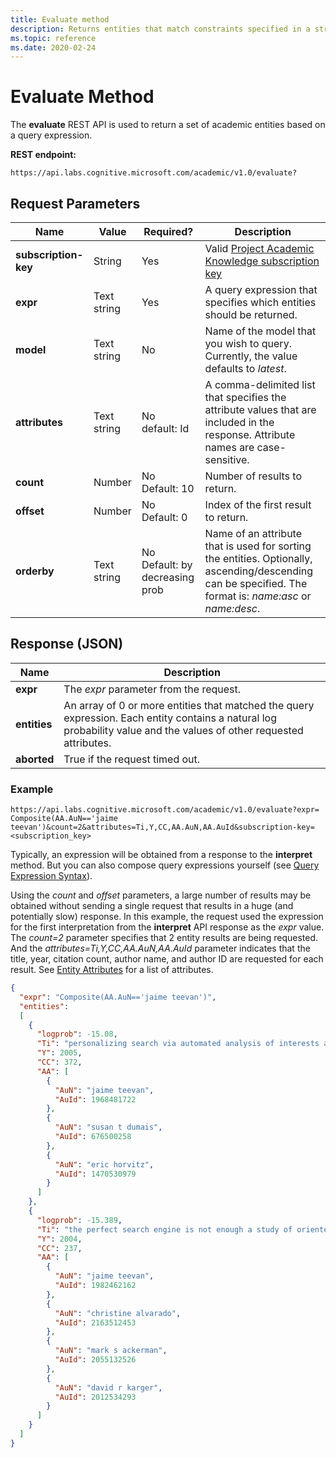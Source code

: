```yaml
---
title: Evaluate method
description: Returns entities that match constraints specified in a structured query expression
ms.topic: reference
ms.date: 2020-02-24
---
```


# Evaluate Method

The **evaluate** REST API is used to return a set of academic entities based on a query expression.

**REST endpoint:**

``` HTTP
https://api.labs.cognitive.microsoft.com/academic/v1.0/evaluate? 
```   

## Request Parameters  

Name | Value | Required? | Description
--- | --- | --- | ---
**subscription-key** | String | Yes | Valid [Project Academic Knowledge subscription key](https://msr-apis.portal.azure-api.net/products/project-academic-knowledge)
**expr** | Text string | Yes | A query expression that specifies which entities should be returned.
**model** | Text string | No | Name of the model that you wish to query.  Currently, the value defaults to *latest*.
**attributes** | Text string | No<br>default: Id | A comma-delimited list that specifies the attribute values that are included in the response. Attribute names are case-sensitive.
**count** | Number | No<br>Default: 10 | Number of results to return.
**offset** | Number |	No<br>Default: 0	| Index of the first result to return.
**orderby** |	Text string | No<br>Default: by decreasing prob	| Name of an attribute that is used for sorting the entities. Optionally, ascending/descending can be specified. The format is: *name:asc* or *name:desc*.

## Response (JSON)

Name | Description
--- | ---   
**expr** | The *expr* parameter from the request.
**entities** | An array of 0 or more entities that matched the query expression. Each entity contains a natural log probability value and the values of other requested attributes.
**aborted** | True if the request timed out.

### Example

``` HTTP
https://api.labs.cognitive.microsoft.com/academic/v1.0/evaluate?expr=
Composite(AA.AuN=='jaime teevan')&count=2&attributes=Ti,Y,CC,AA.AuN,AA.AuId&subscription-key=<subscription_key>
```

Typically, an expression will be obtained from a response to the **interpret** method.  But you can also compose query expressions yourself (see [Query Expression Syntax](reference-query-expression-syntax.md)).  
  
Using the *count* and *offset* parameters, a large number of results may be obtained without sending a single request that results in a huge (and potentially slow) response.  In this example, the request used the expression for the first interpretation from the **interpret** API response as the *expr* value. The *count=2* parameter specifies that 2 entity results are being requested. And the *attributes=Ti,Y,CC,AA.AuN,AA.AuId* parameter indicates that the title, year, citation count, author name, and author ID are requested for each result.  See [Entity Attributes](reference-entity-attributes.md) for a list of attributes.
  
``` JSON
{
  "expr": "Composite(AA.AuN=='jaime teevan')",
  "entities": 
  [
    {
      "logprob": -15.08,
      "Ti": "personalizing search via automated analysis of interests and activities",
      "Y": 2005,
      "CC": 372,
      "AA": [
        {
          "AuN": "jaime teevan",
          "AuId": 1968481722
        },
        {
          "AuN": "susan t dumais",
          "AuId": 676500258
        },
        {
          "AuN": "eric horvitz",
          "AuId": 1470530979
        }
      ]
    },
    {
      "logprob": -15.389,
      "Ti": "the perfect search engine is not enough a study of orienteering behavior in directed search",
      "Y": 2004,
      "CC": 237,
      "AA": [
        {
          "AuN": "jaime teevan",
          "AuId": 1982462162
        },
        {
          "AuN": "christine alvarado",
          "AuId": 2163512453
        },
        {
          "AuN": "mark s ackerman",
          "AuId": 2055132526
        },
        {
          "AuN": "david r karger",
          "AuId": 2012534293
        }
      ]
    }
  ]
}
```
